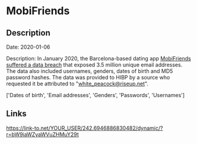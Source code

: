 # MobiFriends

## Description

Date: 2020-01-06

Description:
In January 2020, the Barcelona-based dating app <a href="https://www.zdnet.com/article/dating-app-mobifriends-silent-on-security-breach-impacting-3-6-million-users/" target="_blank" rel="noopener">MobiFriends suffered a data breach</a> that exposed 3.5 million unique email addresses. The data also included usernames, genders, dates of birth and MD5 password hashes. The data was provided to HIBP by a source who requested it be attributed to &quot;white_peacock@riseup.net&quot;.


['Dates of birth', 'Email addresses', 'Genders', 'Passwords', 'Usernames']

## Links

https://link-to.net/YOUR_USER/242.6946886830482/dynamic/?r=bW9iaWZyaWVuZHMuY29t